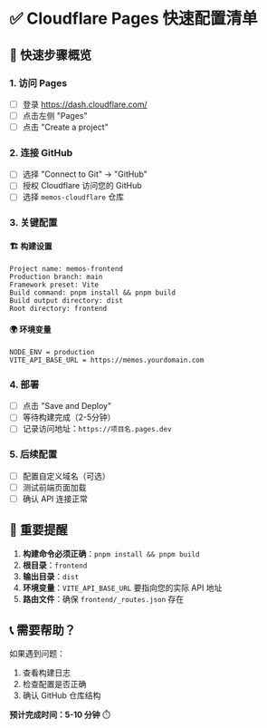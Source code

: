 # ✅ Cloudflare Pages 快速配置清单

## 🎯 快速步骤概览

### 1. **访问 Pages**
- [ ] 登录 https://dash.cloudflare.com/
- [ ] 点击左侧 "Pages"
- [ ] 点击 "Create a project"

### 2. **连接 GitHub**
- [ ] 选择 "Connect to Git" → "GitHub"
- [ ] 授权 Cloudflare 访问您的 GitHub
- [ ] 选择 `memos-cloudflare` 仓库

### 3. **关键配置**

#### 🏗️ 构建设置
```
Project name: memos-frontend
Production branch: main
Framework preset: Vite
Build command: pnpm install && pnpm build
Build output directory: dist
Root directory: frontend
```

#### 🌍 环境变量
```
NODE_ENV = production
VITE_API_BASE_URL = https://memos.yourdomain.com
```

### 4. **部署**
- [ ] 点击 "Save and Deploy"
- [ ] 等待构建完成（2-5分钟）
- [ ] 记录访问地址：`https://项目名.pages.dev`

### 5. **后续配置**
- [ ] 配置自定义域名（可选）
- [ ] 测试前端页面加载
- [ ] 确认 API 连接正常

## 🚨 重要提醒

1. **构建命令必须正确**：`pnpm install && pnpm build`
2. **根目录**：`frontend`
3. **输出目录**：`dist`
4. **环境变量**：`VITE_API_BASE_URL` 要指向您的实际 API 地址
5. **路由文件**：确保 `frontend/_routes.json` 存在

## 📞 需要帮助？

如果遇到问题：
1. 查看构建日志
2. 检查配置是否正确
3. 确认 GitHub 仓库结构

**预计完成时间：5-10 分钟** ⏱️ 